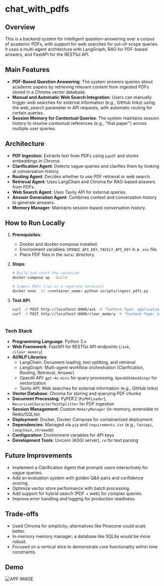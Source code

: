 # chat_with_pdfs

## Overview
This is a backend system for intelligent question-answering over a corpus of academic PDFs, with support for web searches for out-of-scope queries. It uses a multi-agent architecture with LangGraph, RAG for PDF-based answers, and FastAPI for the RESTful API.

## Main Features
- **PDF-Based Question Answering**: The system answers queries about academic papers by retrieving relevant content from ingested PDFs stored in a Chroma vector database.
- **Manual and Automatic Web Search Integration**: Users can manually trigger web searches for external information (e.g., GitHub links) using the web_search parameter in API requests, with automatic routing for certain queries.
- **Session Memory for Contextual Queries**: The system maintains session history to resolve contextual references (e.g., "that paper") across multiple user queries.

## Architecture
- **PDF Ingestion**: Extracts text from PDFs using `pypdf` and stores embeddings in Chroma.
- **Clarification Agent**: Detects vague queries and clarifies them by looking at conversation history.
- **Routing Agent**: Decides whether to use PDF retrieval or web search.
- **Retrieval Agent**: Uses LangChain and Chroma for RAG-based answers from PDFs.
- **Web Search Agent**: Uses Tavily API for external queries.
- **Answer Generation Agent**: Combines context and conversation history to generate answers.
- **Memory Manager**: Maintains session-based conversation history.

## How to Run Locally
1. **Prerequisites**:
   - Docker and docker-compose installed.
   - Environment variables: `OPENAI_API_KEY`, `TAVILY_API_KEY` in a `.env` file.
   - Place PDF files in the `data/` directory.

2. **Steps**:
   ```bash
   # Build and start the container
   docker-compose up --build

   # Ingest PDFs (run in a separate terminal)
   docker exec -it <container_name> python scripts/ingest_pdfs.py

3. **Test API**:
   ```bash
   curl -X POST http://localhost:8000/ask -H "Content-Type: application/json" -d '{"query": "Which prompt template gave the highest zero-shot accuracy on Spider in Zhang et al. (2024)?", "session_id": "user1", "web_search": false}'
   curl -X POST http://localhost:8000/clear_memory -H "Content-Type: application/json" -d '{"session_id": "user1"}'



### Tech Stack
- **Programming Language**: Python 3.x
- **Web Framework**: FastAPI for RESTful API endpoints (`/ask`, `/clear_memory`)
- **AI/NLP Libraries**:
  - LangChain: Document loading, text splitting, and retrieval
  - LangGraph: Multi-agent workflow orchestration (Clarification, Routing, Retrieval, Answer)
  - OpenAI API: `gpt-4o-mini` for query processing, `OpenAIEmbeddings` for vectorization
  - Tavily API: Web searches for external information (e.g., GitHub links)
- **Vector Database**: Chroma for storing and querying PDF chunks
- **Document Processing**: PyPDF2 (`PyPDFLoader`), `RecursiveCharacterTextSplitter` for PDF ingestion
- **Session Management**: Custom `MemoryManager` (in-memory, extensible to Redis/SQLite)
- **Deployment**: Docker, Docker Compose for containerized deployment
- **Dependencies**: Managed via `pip` and `requirements.txt` (e.g., `fastapi`, `langchain`, `chromadb`)
- **Configuration**: Environment variables for API keys
- **Development Tools**: Uvicorn (ASGI server), `re` for text parsing


## Future Improvements
- Implement a Clarification Agent that prompts users interactively for vague queries.
- Add an evaluation system with golden Q&A pairs and confidence scoring.
- Optimize vector store performance with batch processing.
- Add support for hybrid search (PDF + web) for complex queries.
- Improve error handling and logging for production readiness.

## Trade-offs
- Used Chroma for simplicity; alternatives like Pinecone could scale better.
- In-memory memory manager; a database like SQLite would be more robust.
- Focused on a vertical slice to demonstrate core functionality within time constraints.


## Demo
![APP IMAGE](demo.png)